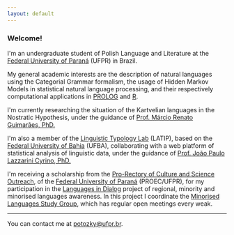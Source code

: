 ```yaml
---
layout: default
---
```


### Welcome!

I'm an undergraduate student of Polish Language and Literature at the [Federal University of Paraná](https://www.ufpr.br/) (UFPR) in Brazil.

My general academic interests are the description of natural languages using the Categorial Grammar formalism, the usage of Hidden Markov Models in statistical natural language processing, and their respectively computational applications in [PROLOG](https://www.swi-prolog.org/) and [R](https://www.r-project.org/). 

I'm currently researching the situation of the Kartvelian languages in the Nostratic Hypothesis, under the guidance of [Prof. Márcio Renato Guimarães, PhD.](https://marciorenato.wordpress.com/)

I'm also a member of the [Linguistic Typology Lab](http://latip.com.br/) (LATIP), based on the [Federal University of Bahia](https://www.ufba.br/) (UFBA), collaborating with a web platform of statistical analysis of linguistic data, under the guidance of [Prof. João Paulo Lazzarini Cyrino, PhD.](http://lattes.cnpq.br/0607604801534336)

I'm receiving a scholarship from the [Pro-Rectory of Culture and Science Outreach](http://www.proec.ufpr.br), of the [Federal University of Paraná](https://www.ufpr.br/) (PROEC/UFPR), for my participation in the [Languages in Dialog](#) project of regional, minority and minorised languages awareness. In this project I coordinate the [Minorised Languages Study Group](#), which has regular open meetings every weak.  

----

You can contact me at [potozky@ufpr.br](mailto:potozky@ufpr.br).
